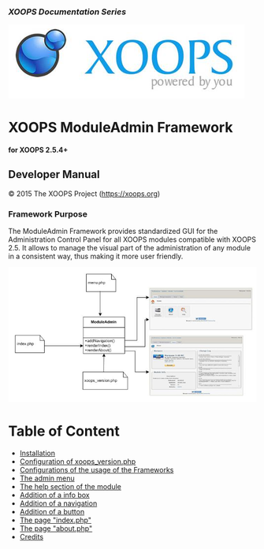 ### _XOOPS Documentation Series_
![](assets/logoXoops.jpg)

# XOOPS ModuleAdmin Framework
#### for XOOPS 2.5.4+
     

## Developer Manual
 
© 2015 The XOOPS Project (https://xoops.org)    

### Framework Purpose 


The ModuleAdmin Framework provides standardized GUI for the Administration Control Panel for all XOOPS modules compatible with XOOPS 2.5. It allows to manage the visual part of the administration of any module in a consistent way, thus making it more user friendly. 

![](assets/moduleAdminFlow.jpg)

# Table of Content

* [Installation](book/1install.md)
* [Configuration of xoops_version.php](book/2.md)
* [Configurations of the usage of the Frameworks](book/3.md)
* [The admin menu](book/4.md)
* [The help section of the module](book/5.md)
* [Addition of a info box](book/6.md)
* [Addition of a navigation](book/7.md)
* [Addition of a button](book/8.md)
* [The page "index.php"](book/9.md)
* [The page "about.php"](book/10.md)
* [Credits](book/99credits.md)